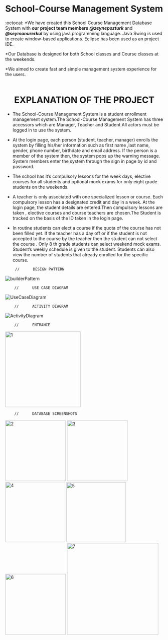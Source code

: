 # School-Course Management System


:octocat: 
*We have created this School Course Management Database System with **our project team members** 
**_@zeynepozturk_**  and **_@seymanurerkul_**  by using java programming language.
Java Swing is used to create window-based applications.
Eclipse has been used as an project IDE.

*Our Database is designed for both School classes and Course classes at the weekends.

*We aimed to create fast and simple management system experience
for the users.
<br /><br />
<h1 align="center">EXPLANATION OF THE PROJECT</h1>

*  The School-Course Management System is a student enrollment
management system.The School-Course Management System has three
accessors which are Manager, Teacher and Student.All actors must be logged in
to use the system.

*  At the login page, each person (student, teacher, manager) enrolls the
system by filling his/her information such as first name ,last name, gender,
phone number, birthdate and email address. If the person is a member of the
system then, the system pops up the warning message. System members enter
the system through the sign in page by id and password.

*  The school has it’s compulsory lessons for the week days, elective
courses for all students and optional mock exams for only eight grade students
on the weekends.

*  A teacher is only associated with one specialized lesson or course. Each
compulsory lesson has a designated credit and day in a week. At the login page,
the student details are entered.Then compulsory lessons are taken , elective
courses and course teachers are chosen.The Student is tracked on the basis of
the ID taken in the login page.

*  In routine students can elect a course if the quota of the course has not
been filled yet. If the teacher has a day off or if the student is not accepted to the
course by the teacher then the student can not select the course . Only 8 th grade
students can select weekend mock exams. Student’s weekly schedule is given
to the student. Students can also view the number of students that already
enrolled for the specific course.



        //      DESIGN PATTERN
![builderPattern](https://user-images.githubusercontent.com/89788024/154756375-a2a56b82-0776-46aa-b617-53f7ec0dae2e.png)

        //      USE CASE DIAGRAM
![UseCaseDiagram](https://user-images.githubusercontent.com/89788024/154756714-a21c847b-4b70-4136-88ec-187116f709f9.png)

        //      ACTIVITY DIAGRAM
![ActivityDiagram](https://user-images.githubusercontent.com/89788024/154756694-89b4b985-51cd-46cb-acc4-3f2617d5bdb7.png)

        //      ENTRANCE
          
<img width="240" alt="1" src="https://user-images.githubusercontent.com/89788024/154755500-da1c6e95-1e63-486a-b1c6-5db8241e6793.png">

        //      DATABASE SCREENSHOTS
          
  <img width="193" alt="2" src="https://user-images.githubusercontent.com/89788024/154755512-37fa7067-63cf-4506-8923-0c273acf790a.png">
<img width="193" alt="3" src="https://user-images.githubusercontent.com/89788024/154755534-e89ac8aa-4a15-4a2c-bcc7-16697f51b4a9.png">
<img width="191" alt="4" src="https://user-images.githubusercontent.com/89788024/154755539-693e4359-9fb9-427d-a6bd-a2e8029527b1.png">
<img width="190" alt="5" src="https://user-images.githubusercontent.com/89788024/154755555-c96c180a-e5b7-47af-ba63-435c8747cde7.png">
<img width="193" alt="6" src="https://user-images.githubusercontent.com/89788024/154755563-a3fb49c6-4103-472b-99d0-d40776fc6c10.png">
<img width="291" alt="7" src="https://user-images.githubusercontent.com/89788024/154755571-96d875b7-9399-4c33-bd24-4f1e6fc5b674.png">


